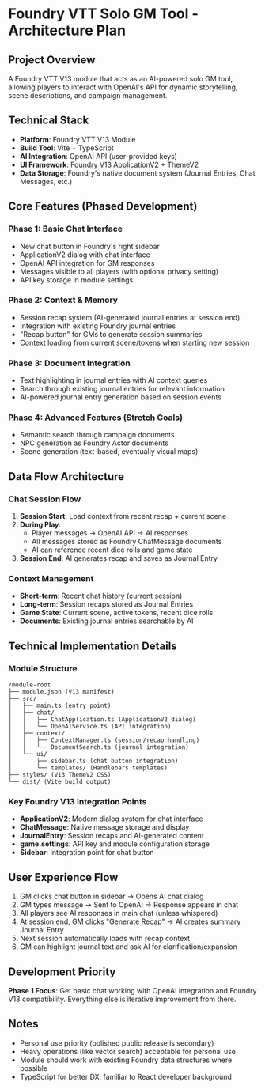 # Foundry VTT Solo GM Tool - Architecture Plan

## Project Overview

A Foundry VTT V13 module that acts as an AI-powered solo GM tool, allowing players to interact with OpenAI's API for dynamic storytelling, scene descriptions, and campaign management.

## Technical Stack

- **Platform**: Foundry VTT V13 Module
- **Build Tool**: Vite + TypeScript
- **AI Integration**: OpenAI API (user-provided keys)
- **UI Framework**: Foundry V13 ApplicationV2 + ThemeV2
- **Data Storage**: Foundry's native document system (Journal Entries, Chat Messages, etc.)

## Core Features (Phased Development)

### Phase 1: Basic Chat Interface

- New chat button in Foundry's right sidebar
- ApplicationV2 dialog with chat interface
- OpenAI API integration for GM responses
- Messages visible to all players (with optional privacy setting)
- API key storage in module settings

### Phase 2: Context & Memory

- Session recap system (AI-generated journal entries at session end)
- Integration with existing Foundry journal entries
- "Recap button" for GMs to generate session summaries
- Context loading from current scene/tokens when starting new session

### Phase 3: Document Integration

- Text highlighting in journal entries with AI context queries
- Search through existing journal entries for relevant information
- AI-powered journal entry generation based on session events

### Phase 4: Advanced Features (Stretch Goals)

- Semantic search through campaign documents
- NPC generation as Foundry Actor documents
- Scene generation (text-based, eventually visual maps)

## Data Flow Architecture

### Chat Session Flow

1. **Session Start**: Load context from recent recap + current scene
2. **During Play**:
   - Player messages → OpenAI API → AI responses
   - All messages stored as Foundry ChatMessage documents
   - AI can reference recent dice rolls and game state
3. **Session End**: AI generates recap and saves as Journal Entry

### Context Management

- **Short-term**: Recent chat history (current session)
- **Long-term**: Session recaps stored as Journal Entries
- **Game State**: Current scene, active tokens, recent dice rolls
- **Documents**: Existing journal entries searchable by AI

## Technical Implementation Details

### Module Structure

```
/module-root
├── module.json (V13 manifest)
├── src/
│   ├── main.ts (entry point)
│   ├── chat/
│   │   ├── ChatApplication.ts (ApplicationV2 dialog)
│   │   └── OpenAIService.ts (API integration)
│   ├── context/
│   │   ├── ContextManager.ts (session/recap handling)
│   │   └── DocumentSearch.ts (journal integration)
│   └── ui/
│       ├── sidebar.ts (chat button integration)
│       └── templates/ (Handlebars templates)
├── styles/ (V13 ThemeV2 CSS)
└── dist/ (Vite build output)
```

### Key Foundry V13 Integration Points

- **ApplicationV2**: Modern dialog system for chat interface
- **ChatMessage**: Native message storage and display
- **JournalEntry**: Session recaps and AI-generated content
- **game.settings**: API key and module configuration storage
- **Sidebar**: Integration point for chat button

## User Experience Flow

1. GM clicks chat button in sidebar → Opens AI chat dialog
2. GM types message → Sent to OpenAI → Response appears in chat
3. All players see AI responses in main chat (unless whispered)
4. At session end, GM clicks "Generate Recap" → AI creates summary Journal Entry
5. Next session automatically loads with recap context
6. GM can highlight journal text and ask AI for clarification/expansion

## Development Priority

**Phase 1 Focus**: Get basic chat working with OpenAI integration and Foundry V13 compatibility. Everything else is iterative improvement from there.

## Notes

- Personal use priority (polished public release is secondary)
- Heavy operations (like vector search) acceptable for personal use
- Module should work with existing Foundry data structures where possible
- TypeScript for better DX, familiar to React developer background
